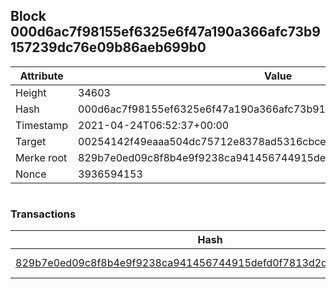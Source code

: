 ## Block 000d6ac7f98155ef6325e6f47a190a366afc73b9157239dc76e09b86aeb699b0

Attribute | Value
--- | ---
Height | 34603
Hash | 000d6ac7f98155ef6325e6f47a190a366afc73b9157239dc76e09b86aeb699b0
Timestamp | 2021-04-24T06:52:37+00:00
Target | 00254142f49eaaa504dc75712e8378ad5316cbcead634704b3734b6271167cc4
Merke root | 829b7e0ed09c8f8b4e9f9238ca941456744915defd0f7813d2dc6f9064c8c7cc
Nonce | 3936594153

```

```

### Transactions

Hash | Amount
--- | ---
[829b7e0ed09c8f8b4e9f9238ca941456744915defd0f7813d2dc6f9064c8c7cc](829b7e0ed09c8f8b4e9f9238ca941456744915defd0f7813d2dc6f9064c8c7cc.md) | 10.00000000 SKEPTI 
